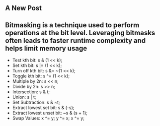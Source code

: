 ## A New Post


## Bitmasking is a technique used to perform operations at the bit level. Leveraging bitmasks often leads to faster runtime complexity and helps limit memory usage
- Test kth bit: s & (1 << k);
- Set kth bit: s |= (1 << k);
- Turn off kth bit: s &= ~(1 << k);
- Toggle kth bit: s ^= (1 << k);
- Multiple by 2n: s << n;
- Divide by 2n: s >> n;
- Intersection: s & t;
- Union: s | t;
- Set Subtraction: s & ~t;
- Extract lowest set bit: s & (-s);
- Extract lowest unset bit: ~s & (s + 1);
- Swap Values: x ^= y; y ^= x; x ^= y;


